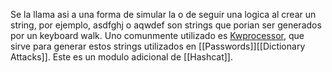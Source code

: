 Se la llama asi a una forma de simular la o de seguir una logica al crear un string, por ejemplo, asdfghj o aqwdef son strings que porian ser generados por un keyboard walk. Uno comunmente utilizado es [Kwprocessor](https://github.com/hashcat/kwprocessor), que sirve para generar estos strings utilizados en [[Passwords]][[Dictionary Attacks]]. Este es un modulo adicional de [[Hashcat]].
